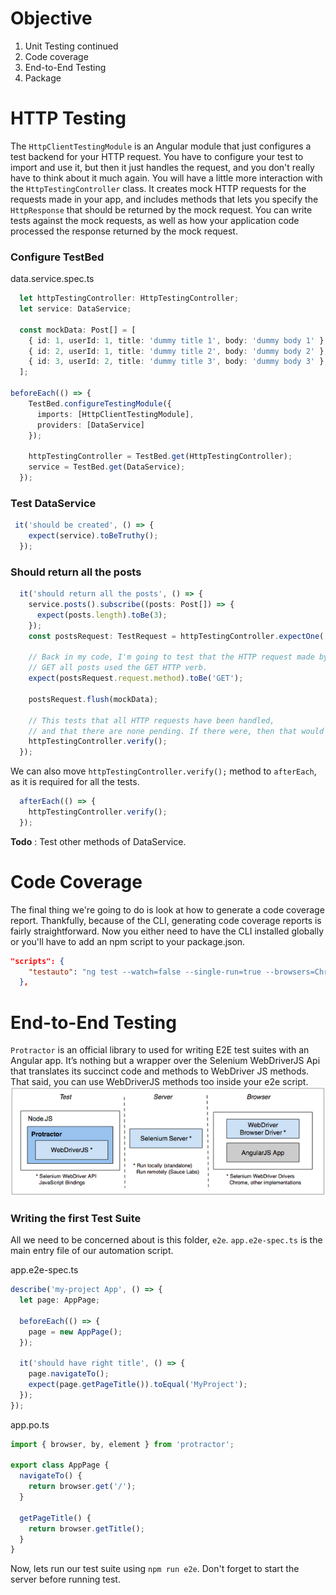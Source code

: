 # Objective
1. Unit Testing continued 
2. Code coverage
3. End-to-End Testing
4. Package

# HTTP Testing
The `HttpClientTestingModule` is an Angular module that just configures a test backend for your HTTP request. You have to configure your test to import and use it, but then it just handles the request, and you don't really have to think about it much again. You will have a little more interaction with the `HttpTestingController` class. It creates mock HTTP requests for the requests made in your app, and includes methods that lets you specify the `HttpResponse` that should be returned by the mock request. You can write tests against the mock requests, as well as how your application code processed the response returned by the mock request. 

### Configure TestBed
data.service.spec.ts
```typescript
  let httpTestingController: HttpTestingController;
  let service: DataService;

  const mockData: Post[] = [
    { id: 1, userId: 1, title: 'dummy title 1', body: 'dummy body 1' },
    { id: 2, userId: 1, title: 'dummy title 2', body: 'dummy body 2' },
    { id: 3, userId: 2, title: 'dummy title 3', body: 'dummy body 3' },
  ];

beforeEach(() => {
    TestBed.configureTestingModule({
      imports: [HttpClientTestingModule],
      providers: [DataService]
    });

    httpTestingController = TestBed.get(HttpTestingController);
    service = TestBed.get(DataService);
  });
```

### Test DataService
```typescript
 it('should be created', () => {
    expect(service).toBeTruthy();
  });
```

### Should return all the posts
```typescript
  it('should return all the posts', () => {
    service.posts().subscribe((posts: Post[]) => {
      expect(posts.length).toBe(3);
    });
    const postsRequest: TestRequest = httpTestingController.expectOne('http://localhost:3000/posts');

    // Back in my code, I'm going to test that the HTTP request made by
    // GET all posts used the GET HTTP verb.
    expect(postsRequest.request.method).toBe('GET');

    postsRequest.flush(mockData);

    // This tests that all HTTP requests have been handled,
    // and that there are none pending. If there were, then that would also cause the test to fail.
    httpTestingController.verify();
  });
```
We can also move `httpTestingController.verify();` method to `afterEach`, as it is required for all the tests.
```typescript
  afterEach(() => {
    httpTestingController.verify();
  });
```
**Todo** : Test other methods of DataService.

# Code Coverage
The final thing we're going to do is look at how to generate a code coverage report. Thankfully, because of the CLI, generating code coverage reports is fairly straightforward. Now you either need to have the CLI installed globally or you'll have to add an npm script to your package.json.
```json
"scripts": {
    "testauto": "ng test --watch=false --single-run=true --browsers=ChromeHeadless -cc true",
  },
```

# End-to-End Testing
`Protractor` is an official library to used for writing E2E test suites with an Angular app. It’s nothing but a wrapper over the Selenium WebDriverJS Api that translates its succinct code and methods to WebDriver JS methods. That said, you can use WebDriverJS methods too inside your e2e script.
![Image](https://github.com/abhishekgoenka/training/blob/master/angular/lab4/git/protectorjs.png)

### Writing the first Test Suite
All we need to be concerned about is this folder, `e2e`. `app.e2e-spec.ts` is the main entry file of our automation script.

app.e2e-spec.ts
```typescript
describe('my-project App', () => {
  let page: AppPage;

  beforeEach(() => {
    page = new AppPage();
  });

  it('should have right title', () => {
    page.navigateTo();
    expect(page.getPageTitle()).toEqual('MyProject');
  });
});
```
app.po.ts
```typescript
import { browser, by, element } from 'protractor';

export class AppPage {
  navigateTo() {
    return browser.get('/');
  }

  getPageTitle() {
    return browser.getTitle();
  }
}
```
Now, lets run our test suite using `npm run e2e`. Don't forget to start the server before running test.
